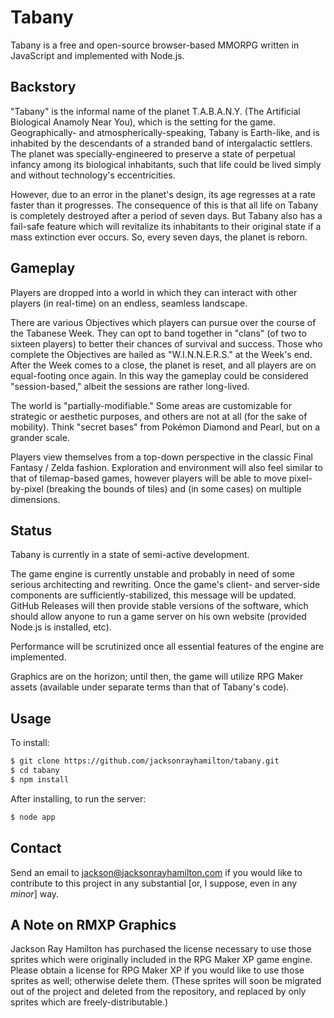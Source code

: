 Tabany
======

Tabany is a free and open-source browser-based MMORPG written in JavaScript and implemented with Node.js.


Backstory
---------

"Tabany" is the informal name of the planet T.A.B.A.N.Y. (The Artificial Biological Anamoly Near You), which is the setting for the game. Geographically- and atmospherically-speaking, Tabany is Earth-like, and is inhabited by the descendants of a stranded band of intergalactic settlers. The planet was specially-engineered to preserve a state of perpetual infancy among its biological inhabitants, such that life could be lived simply and without technology's eccentricities.

However, due to an error in the planet's design, its age regresses at a rate faster than it progresses. The consequence of this is that all life on Tabany is completely destroyed after a period of seven days. But Tabany also has a fail-safe feature which will revitalize its inhabitants to their original state if a mass extinction ever occurs. So, every seven days, the planet is reborn.


Gameplay
--------

Players are dropped into a world in which they can interact with other players (in real-time) on an endless, seamless landscape. 

There are various Objectives which players can pursue over the course of the Tabanese Week. They can opt to band together in "clans" (of two to sixteen players) to better their chances of survival and success. Those who complete the Objectives are hailed as "W.I.N.N.E.R.S." at the Week's end. After the Week comes to a close, the planet is reset, and all players are on equal-footing once again. In this way the gameplay could be considered "session-based," albeit the sessions are rather long-lived.

The world is "partially-modifiable." Some areas are customizable for strategic or aesthetic purposes, and others are not at all (for the sake of mobility). Think "secret bases" from Pokémon Diamond and Pearl, but on a grander scale.

Players view themselves from a top-down perspective in the classic Final Fantasy / Zelda fashion. Exploration and environment will also feel similar to that of tilemap-based games, however players will be able to move pixel-by-pixel (breaking the bounds of tiles) and (in some cases) on multiple dimensions.


Status
------

Tabany is currently in a state of semi-active development.

The game engine is currently unstable and probably in need of some serious architecting and rewriting. Once the game's client- and server-side components are sufficiently-stabilized, this message will be updated. GitHub Releases will then provide stable versions of the software, which should allow anyone to run a game server on his own website (provided Node.js is installed, etc).

Performance will be scrutinized once all essential features of the engine are implemented.

Graphics are on the horizon; until then, the game will utilize RPG Maker assets (available under separate terms than that of Tabany's code).


Usage
-----

To install:

```bash
$ git clone https://github.com/jacksonrayhamilton/tabany.git
$ cd tabany
$ npm install
```

After installing, to run the server:

```bash
$ node app
```


Contact
-------

Send an email to jackson@jacksonrayhamilton.com if you would like to contribute to this project in any substantial \[or, I suppose, even in any *minor*\] way.


A Note on RMXP Graphics
-----------------------

Jackson Ray Hamilton has purchased the license necessary to use those sprites which were originally included in the RPG Maker XP game engine. Please obtain a license for RPG Maker XP if you would like to use those sprites as well; otherwise delete them. (These sprites will soon be migrated out of the project and deleted from the repository, and replaced by only sprites which are freely-distributable.)
